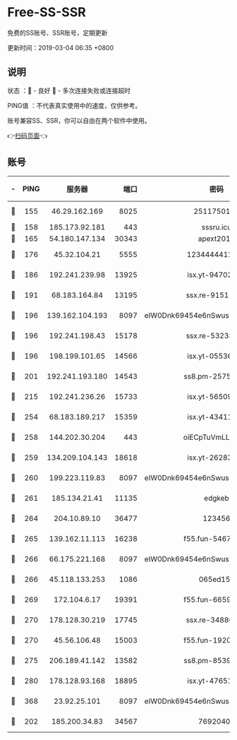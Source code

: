 # Free-SS-SSR

免费的SS账号、SSR账号，定期更新

更新时间：2019-03-04 06:35 +0800

## 说明

状态     ：🙂 - 良好 🙁 - 多次连接失败或连接超时

PING值   ：不代表真实使用中的速度，仅供参考。

账号兼容SS、SSR，你可以自由在两个软件中使用。

👉[扫码页面](https://liesauer.github.io/free-ss-ssr.github.io/)👈

## 账号

|-|PING|服务器|端口|密码|加密方式|区域|
|:----:|:----:|:-----:|-----:|:----:|:----:|:----:|
|🙂|155|46.29.162.169|8025|2511750146|aes-256-cfb|RU|
|🙂|158|185.173.92.181|443|sssru.icu|rc4-md5|RU|
|🙂|165|54.180.147.134|30343|apext2019|chacha20|KR|
|🙂|176|45.32.104.21|5555|1234444411111|aes-256-cfb|SG|
|🙂|186|192.241.239.98|13925|isx.yt-94702728|aes-256-cfb|US|
|🙂|191|68.183.164.84|13195|ssx.re-91511451|aes-256-cfb|US|
|🙂|196|139.162.104.193|8097|eIW0Dnk69454e6nSwuspv9DmS201tQ0D|aes-256-cfb|JP|
|🙂|196|192.241.198.43|15178|ssx.re-53233906|aes-256-cfb|US|
|🙂|196|198.199.101.65|14566|isx.yt-05536769|aes-256-cfb|US|
|🙂|201|192.241.193.180|14543|ss8.pm-25759164|aes-256-cfb|US|
|🙂|215|192.241.236.26|15733|isx.yt-56509000|aes-256-cfb|US|
|🙂|254|68.183.189.217|15359|isx.yt-43411617|aes-256-cfb|SG|
|🙂|258|144.202.30.204|443|oiECpTuVmLLxk4Ts|aes-256-cfb|US|
|🙂|259|134.209.104.143|18618|isx.yt-26283608|aes-256-cfb|SG|
|🙂|260|199.223.119.83|8097|eIW0Dnk69454e6nSwuspv9DmS201tQ0D|aes-256-cfb|US|
|🙂|261|185.134.21.41|11135|edgkeb|aes-256-cfb|GB|
|🙂|264|204.10.89.10|36477|123456|aes-256-cfb|US|
|🙂|265|139.162.11.113|16238|f55.fun-54673492|aes-256-cfb|SG|
|🙂|266|66.175.221.168|8097|eIW0Dnk69454e6nSwuspv9DmS201tQ0D|aes-256-cfb|US|
|🙂|266|45.118.133.253|1086|065ed15a|aes-256-cfb|SG|
|🙂|269|172.104.6.17|19391|f55.fun-66594253|aes-256-cfb|US|
|🙂|270|178.128.30.219|17745|ssx.re-34880503|aes-256-cfb|SG|
|🙂|270|45.56.106.48|15003|f55.fun-19202286|aes-256-cfb|US|
|🙂|275|206.189.41.142|13582|ss8.pm-85391880|aes-256-cfb|SG|
|🙂|280|178.128.93.168|18895|isx.yt-47651683|aes-256-cfb|SG|
|🙂|368|23.92.25.101|8097|eIW0Dnk69454e6nSwuspv9DmS201tQ0D|aes-256-cfb|US|
|🙂|202|185.200.34.83|34567|76920400|aes-256-cfb|US|
